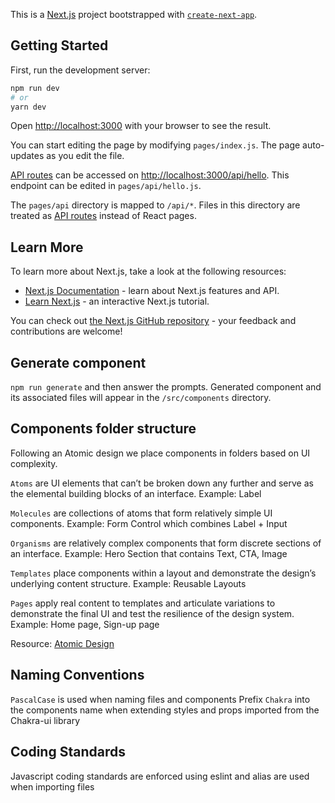 This is a [Next.js](https://nextjs.org/) project bootstrapped with [`create-next-app`](https://github.com/vercel/next.js/tree/canary/packages/create-next-app).

## Getting Started

First, run the development server:

```bash
npm run dev
# or
yarn dev
```

Open [http://localhost:3000](http://localhost:3000) with your browser to see the result.

You can start editing the page by modifying `pages/index.js`. The page auto-updates as you edit the file.

[API routes](https://nextjs.org/docs/api-routes/introduction) can be accessed on [http://localhost:3000/api/hello](http://localhost:3000/api/hello). This endpoint can be edited in `pages/api/hello.js`.

The `pages/api` directory is mapped to `/api/*`. Files in this directory are treated as [API routes](https://nextjs.org/docs/api-routes/introduction) instead of React pages.

## Learn More

To learn more about Next.js, take a look at the following resources:

- [Next.js Documentation](https://nextjs.org/docs) - learn about Next.js features and API.
- [Learn Next.js](https://nextjs.org/learn) - an interactive Next.js tutorial.

You can check out [the Next.js GitHub repository](https://github.com/vercel/next.js/) - your feedback and contributions are welcome!

## Generate component

`npm run generate` and then answer the prompts. Generated component and its associated files will appear in the `/src/components` directory.

## Components folder structure

Following an Atomic design we place components in folders based on UI complexity.

`Atoms` are UI elements that can’t be broken down any further and serve as the elemental building blocks of an interface.
Example: Label

`Molecules` are collections of atoms that form relatively simple UI components. 
Example: Form Control which combines Label + Input

`Organisms` are relatively complex components that form discrete sections of an interface. 
Example: Hero Section that contains Text, CTA, Image

`Templates` place components within a layout and demonstrate the design’s underlying content structure. 
Example: Reusable Layouts

`Pages` apply real content to templates and articulate variations to demonstrate the final UI and test the resilience of the design system.
Example: Home page, Sign-up page

Resource: [Atomic Design](https://atomicdesign.bradfrost.com/)

## Naming Conventions

`PascalCase` is used when naming files and components
Prefix `Chakra` into the components name when extending styles and props imported from the Chakra-ui library

## Coding Standards

Javascript coding standards are enforced using eslint and alias are used when importing files

